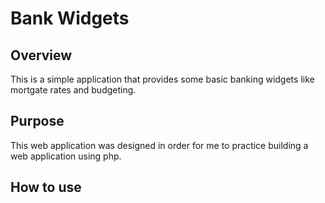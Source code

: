 # Bank Widgets

## Overview
This is a simple application that provides some basic banking widgets like mortgate rates and budgeting. 

## Purpose
This web application was designed in order for me to practice building a web application using php. 

## How to use
